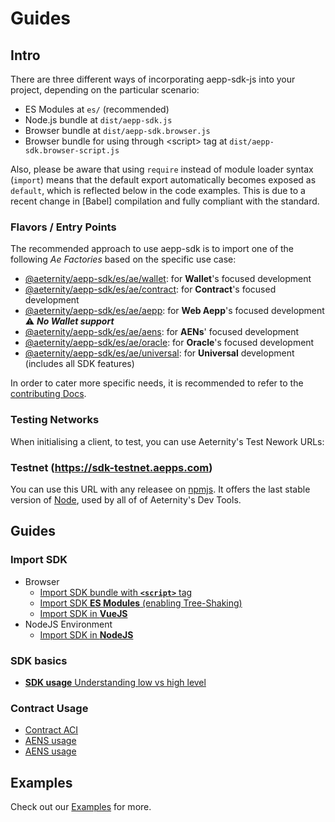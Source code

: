 # Guides

## Intro
There are three different ways of incorporating aepp-sdk-js into your project, depending on the particular scenario:
* ES Modules at `es/` (recommended)
* Node.js bundle at `dist/aepp-sdk.js`
* Browser bundle at `dist/aepp-sdk.browser.js`
* Browser bundle for using through \<script\> tag at `dist/aepp-sdk.browser-script.js`

Also, please be aware that using `require` instead of module loader syntax
(`import`) means that the default export automatically becomes exposed as
`default`, which is reflected below in the code examples. This is due to a
recent change in [Babel] compilation and fully compliant with the standard.

### Flavors / Entry Points

The recommended approach to use aepp-sdk is to import one of the following _Ae
Factories_ based on the specific use case:

* [@aeternity/aepp-sdk/es/ae/wallet](api/ae/wallet.md): for **Wallet**'s focused development
* [@aeternity/aepp-sdk/es/ae/contract](api/ae/contract.md): for **Contract**'s focused development
* [@aeternity/aepp-sdk/es/ae/aepp](api/ae/aepp.md): for **Web Aepp**'s focused development ⚠️ **_No Wallet support_**
* [@aeternity/aepp-sdk/es/ae/aens](api/ae/aens.md): for **AENs**' focused development
* [@aeternity/aepp-sdk/es/ae/oracle](api/ae/oracle.md): for **Oracle**'s focused development
* [@aeternity/aepp-sdk/es/ae/universal](api/ae/universal.md): for **Universal** development (includes all SDK features)

In order to cater more specific needs, it is recommended to refer to the
[contributing Docs](contrib/README.md).

### Testing Networks
When initialising a client, to test, you can use Aeternity's Test Nework URLs:

### Testnet (https://sdk-testnet.aepps.com)
You can use this URL with any releasee on [npmjs](https://www.npmjs.com/package/@aeternity/aepp-sdk). It offers the last stable version of [Node](https://github.com/aeternity/aeternity), used by all of of Aeternity's Dev Tools.

## Guides
### Import SDK
  - Browser
    - [Import SDK bundle with **`<script>`** tag](guides/import-script-tag.md)
    - [Import SDK **ES Modules** (enabling Tree-Shaking)](guides/import-tree-shaking.md)
    - [Import SDK in **VueJS**](guides/import-vuejs.md)
  - NodeJS Environment
    - [Import SDK in **NodeJS**](guides/import-nodejs.md)

### SDK basics
   - [**SDK usage** Understanding low vs high level](guides/low-vs-high-usage.md)

### Contract Usage
 - [Contract ACI](guides/contract-aci-usage.md)
 - [AENS usage](guides/aens-usage.md)
 - [AENS usage](guides/racle-usage.md)


## Examples
Check out our [Examples](../examples/README.md) for more.
